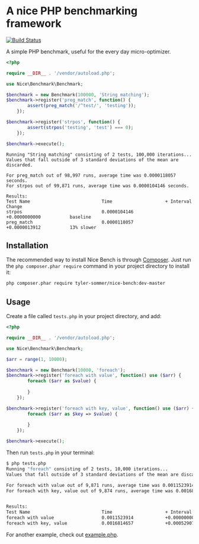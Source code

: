 A nice PHP benchmarking framework
=================================

[![Build Status](https://travis-ci.org/tyler-sommer/nice-bench.png?branch=master)](https://travis-ci.org/tyler-sommer/nice-bench)

A simple PHP benchmark, useful for the every day micro-optimizer.

```php
<?php

require __DIR__ . '/vendor/autoload.php';

use Nice\Benchmark\Benchmark;

$benchmark = new Benchmark(100000, 'String matching');
$benchmark->register('preg_match', function() {
        assert(preg_match('/^test/', 'testing'));
    });

$benchmark->register('strpos', function() {
        assert(strpos('testing', 'test') === 0);
    });

$benchmark->execute();
```

```
Running "String matching" consisting of 2 tests, 100,000 iterations...
Values that fall outside of 3 standard deviations of the mean are discarded.

For preg_match out of 98,997 runs, average time was 0.0000118057 seconds.
For strpos out of 99,871 runs, average time was 0.0000104146 seconds.

Results:
Test Name                          	Time                	+ Interval          	Change
strpos                             	0.0000104146        	+0.0000000000       	baseline
preg_match                         	0.0000118057        	+0.0000013912       	13% slower
```

Installation
------------

The recommended way to install Nice Bench is through [Composer](http://getcomposer.org/). Just run the 
`php composer.phar require` command in your project directory to install it:

```bash
php composer.phar require tyler-sommer/nice-bench:dev-master
```

Usage
-----

Create a file called `tests.php` in your project directory, and add:

```php
<?php

require __DIR__ . '/vendor/autoload.php';

use Nice\Benchmark\Benchmark;

$arr = range(1, 10000);

$benchmark = new Benchmark(10000, 'foreach');
$benchmark->register('foreach with value', function() use ($arr) {
        foreach ($arr as $value) {
        
        }
    });

$benchmark->register('foreach with key, value', function() use ($arr) {
        foreach ($arr as $key => $value) {
            
        }
    });

$benchmark->execute();
```

Then run `tests.php` in your terminal:

```bash
$ php tests.php
Running "foreach" consisting of 2 tests, 10,000 iterations...
Values that fall outside of 3 standard deviations of the mean are discarded.

For foreach with value out of 9,871 runs, average time was 0.0011523914 seconds.
For foreach with key, value out of 9,874 runs, average time was 0.0016814657 seconds.


Results:
Test Name                          	Time                	+ Interval          	Change
foreach with value                 	0.0011523914        	+0.0000000000       	baseline
foreach with key, value            	0.0016814657        	+0.0005290744       	46% slower
```

For another example, check out [example.php](example/example.php).